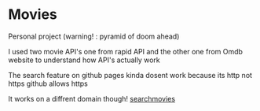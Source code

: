 # Movies
Personal project (warning! : pyramid of doom ahead)

I used two movie API's one from rapid API and the other one from Omdb website to understand how API's actually work 

The search feature on github pages kinda dosent work because its http not https github allows https

It works on a diffrent domain though!
[searchmovies](http://searchmovies.great-site.net/?i=1)
